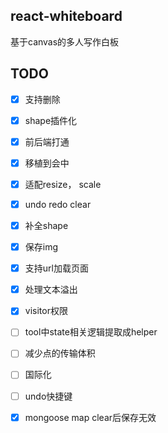 ## react-whiteboard
基于canvas的多人写作白板

## TODO
- [x] 支持删除 
- [x] shape插件化
- [x] 前后端打通
- [x] 移植到会中
- [x] 适配resize， scale
- [x] undo redo clear
- [x] 补全shape
- [x] 保存img

- [x] 支持url加载页面
- [x] 处理文本溢出
- [x] visitor权限
- [ ] tool中state相关逻辑提取成helper
- [ ] 减少点的传输体积
- [ ] 国际化
- [ ] undo快捷键

- [x] mongoose map clear后保存无效
